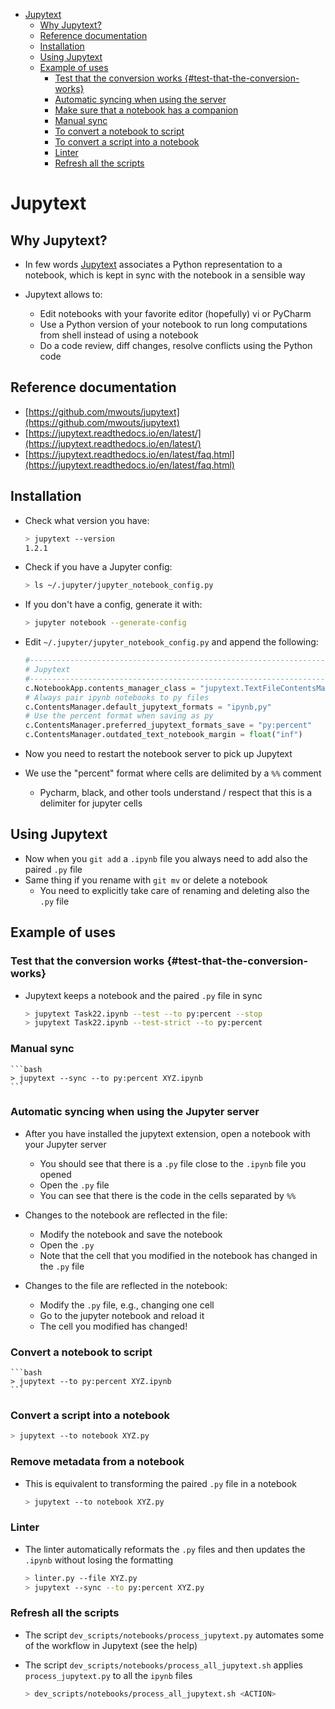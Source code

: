 <!--ts-->
   * [Jupytext](#jupytext)
      * [Why Jupytext?](#why-jupytext)
      * [Reference documentation](#reference-documentation)
      * [Installation](#installation)
      * [Using Jupytext](#using-jupytext)
      * [Example of uses](#example-of-uses)
         * [Test that the conversion works {#test-that-the-conversion-works}](#test-that-the-conversion-works-test-that-the-conversion-works)
         * [Automatic syncing when using the server](#automatic-syncing-when-using-the-server)
         * [Make sure that a notebook has a companion](#make-sure-that-a-notebook-has-a-companion)
         * [Manual sync](#manual-sync)
         * [To convert a notebook to script](#to-convert-a-notebook-to-script)
         * [To convert a script into a notebook](#to-convert-a-script-into-a-notebook)
         * [Linter](#linter)
         * [Refresh all the scripts](#refresh-all-the-scripts)



<!--te-->

# Jupytext

## Why Jupytext?

- In few words [Jupytext](https://github.com/mwouts/jupytext) associates a
  Python representation to a notebook, which is kept in sync with the notebook in
  a sensible way

- Jupytext allows to:
  - Edit notebooks with your favorite editor (hopefully) vi or PyCharm
  - Use a Python version of your notebook to run long computations from shell
    instead of using a notebook
  - Do a code review, diff changes, resolve conflicts using the Python code

## Reference documentation

- [https://github.com/mwouts/jupytext](https://github.com/mwouts/jupytext)
- [https://jupytext.readthedocs.io/en/latest/](https://jupytext.readthedocs.io/en/latest/)
- [https://jupytext.readthedocs.io/en/latest/faq.html](https://jupytext.readthedocs.io/en/latest/faq.html)

## Installation
- Check what version you have:

  ```bash
  > jupytext --version
  1.2.1
  ```

- Check if you have a Jupyter config:

  ```bash
  > ls ~/.jupyter/jupyter_notebook_config.py
  ```

- If you don't have a config, generate it with:

  ```bash
  > jupyter notebook --generate-config
  ```

- Edit `~/.jupyter/jupyter_notebook_config.py` and append the following:

  ```python
  #------------------------------------------------------------------------------
  # Jupytext
  #------------------------------------------------------------------------------
  c.NotebookApp.contents_manager_class = "jupytext.TextFileContentsManager"
  # Always pair ipynb notebooks to py files
  c.ContentsManager.default_jupytext_formats = "ipynb,py"
  # Use the percent format when saving as py
  c.ContentsManager.preferred_jupytext_formats_save = "py:percent"
  c.ContentsManager.outdated_text_notebook_margin = float("inf")
  ```

- Now you need to restart the notebook server to pick up Jupytext
- We use the "percent" format where cells are delimited by a `%%` comment
  - Pycharm, black, and other tools understand / respect that this is a delimiter
    for jupyter cells

## Using Jupytext

- Now when you `git add` a `.ipynb` file you always need to add also the
  paired `.py` file
- Same thing if you rename with `git mv` or delete a notebook
  - You need to explicitly take care of renaming and deleting also the `.py` file

## Example of uses

### Test that the conversion works {#test-that-the-conversion-works}

- Jupytext keeps a notebook and the paired `.py` file in sync
  ```bash
  > jupytext Task22.ipynb --test --to py:percent --stop
  > jupytext Task22.ipynb --test-strict --to py:percent
  ```

### Manual sync

    ```bash
    > jupytext --sync --to py:percent XYZ.ipynb
    ```

### Automatic syncing when using the Jupyter server

- After you have installed the jupytext extension, open a notebook with your
  Jupyter server
  - You should see that there is a `.py` file close to the `.ipynb` file you
    opened
  - Open the `.py` file
  - You can see that there is the code in the cells separated by `%%`

- Changes to the notebook are reflected in the file:
  - Modify the notebook and save the notebook
  - Open the `.py`
  - Note that the cell that you modified in the notebook has changed in the
    `.py` file

- Changes to the file are reflected in the notebook:
  - Modify the `.py` file, e.g., changing one cell
  - Go to the jupyter notebook and reload it
  - The cell you modified has changed!

### Convert a notebook to script

    ```bash
    > jupytext --to py:percent XYZ.ipynb
    ```

### Convert a script into a notebook

  ```bash
  > jupytext --to notebook XYZ.py
  ```

### Remove metadata from a notebook

- This is equivalent to transforming the paired `.py` file in a notebook
  ```bash
  > jupytext --to notebook XYZ.py
  ```

### Linter

- The linter automatically reformats the `.py` files and then updates the
  `.ipynb` without losing the formatting
  ```bash
  > linter.py --file XYZ.py
  > jupytext --sync --to py:percent XYZ.py
  ```

### Refresh all the scripts

- The script `dev_scripts/notebooks/process_jupytext.py` automates some of the
  workflow in Jupytext (see the help)

- The script `dev_scripts/notebooks/process_all_jupytext.sh` applies
  `process_jupytext.py` to all the `ipynb` files
  ```bash
  > dev_scripts/notebooks/process_all_jupytext.sh <ACTION>
  ```
